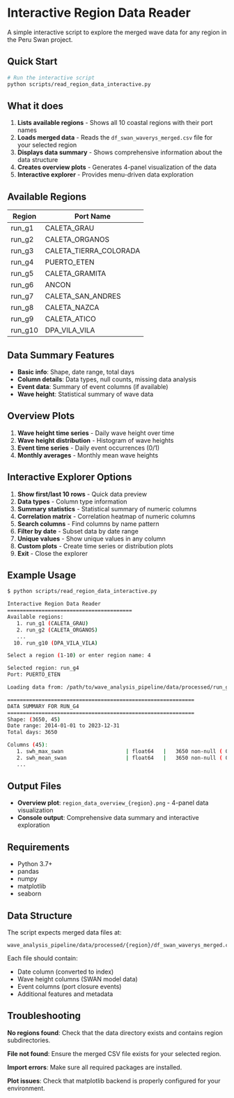 # Interactive Region Data Reader

A simple interactive script to explore the merged wave data for any region in the Peru Swan project.

## Quick Start

```bash
# Run the interactive script
python scripts/read_region_data_interactive.py
```

## What it does

1. **Lists available regions** - Shows all 10 coastal regions with their port names
2. **Loads merged data** - Reads the `df_swan_waverys_merged.csv` file for your selected region
3. **Displays data summary** - Shows comprehensive information about the data structure
4. **Creates overview plots** - Generates 4-panel visualization of the data
5. **Interactive explorer** - Provides menu-driven data exploration

## Available Regions

| Region | Port Name |
|--------|-----------|
| run_g1 | CALETA_GRAU |
| run_g2 | CALETA_ORGANOS |
| run_g3 | CALETA_TIERRA_COLORADA |
| run_g4 | PUERTO_ETEN |
| run_g5 | CALETA_GRAMITA |
| run_g6 | ANCON |
| run_g7 | CALETA_SAN_ANDRES |
| run_g8 | CALETA_NAZCA |
| run_g9 | CALETA_ATICO |
| run_g10 | DPA_VILA_VILA |

## Data Summary Features

- **Basic info**: Shape, date range, total days
- **Column details**: Data types, null counts, missing data analysis
- **Event data**: Summary of event columns (if available)
- **Wave height**: Statistical summary of wave data

## Overview Plots

1. **Wave height time series** - Daily wave height over time
2. **Wave height distribution** - Histogram of wave heights
3. **Event time series** - Daily event occurrences (0/1)
4. **Monthly averages** - Monthly mean wave heights

## Interactive Explorer Options

1. **Show first/last 10 rows** - Quick data preview
2. **Data types** - Column type information
3. **Summary statistics** - Statistical summary of numeric columns
4. **Correlation matrix** - Correlation heatmap of numeric columns
5. **Search columns** - Find columns by name pattern
6. **Filter by date** - Subset data by date range
7. **Unique values** - Show unique values in any column
8. **Custom plots** - Create time series or distribution plots
9. **Exit** - Close the explorer

## Example Usage

```bash
$ python scripts/read_region_data_interactive.py

Interactive Region Data Reader
========================================
Available regions:
   1. run_g1 (CALETA_GRAU)
   2. run_g2 (CALETA_ORGANOS)
   ...
  10. run_g10 (DPA_VILA_VILA)

Select a region (1-10) or enter region name: 4

Selected region: run_g4
Port: PUERTO_ETEN

Loading data from: /path/to/wave_analysis_pipeline/data/processed/run_g4/df_swan_waverys_merged.csv

============================================================
DATA SUMMARY FOR RUN_G4
============================================================
Shape: (3650, 45)
Date range: 2014-01-01 to 2023-12-31
Total days: 3650

Columns (45):
   1. swh_max_swan                    | float64   |   3650 non-null ( 0.0% null)
   2. swh_mean_swan                   | float64   |   3650 non-null ( 0.0% null)
   ...
```

## Output Files

- **Overview plot**: `region_data_overview_{region}.png` - 4-panel data visualization
- **Console output**: Comprehensive data summary and interactive exploration

## Requirements

- Python 3.7+
- pandas
- numpy
- matplotlib
- seaborn

## Data Structure

The script expects merged data files at:
```
wave_analysis_pipeline/data/processed/{region}/df_swan_waverys_merged.csv
```

Each file should contain:
- Date column (converted to index)
- Wave height columns (SWAN model data)
- Event columns (port closure events)
- Additional features and metadata

## Troubleshooting

**No regions found**: Check that the data directory exists and contains region subdirectories.

**File not found**: Ensure the merged CSV file exists for your selected region.

**Import errors**: Make sure all required packages are installed.

**Plot issues**: Check that matplotlib backend is properly configured for your environment. 